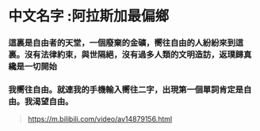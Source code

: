 # 中文名字 :阿拉斯加最偏鄉
### 這裏是自由者的天堂，一個廢棄的金礦，嚮往自由的人紛紛來到這裏。沒有法律約束，與世隔絕，沒有過多人類的文明造訪，返璞歸真纔是一切開始
### 我嚮往自由。就連我的手機輸入嚮往二字，出現第一個單詞肯定是自由。我渴望自由。
>https://m.bilibili.com/video/av14879156.html

